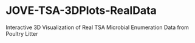 # JOVE-TSA-3DPlots-RealData
Interactive 3D Visualization of Real TSA Microbial Enumeration Data from Poultry Litter
